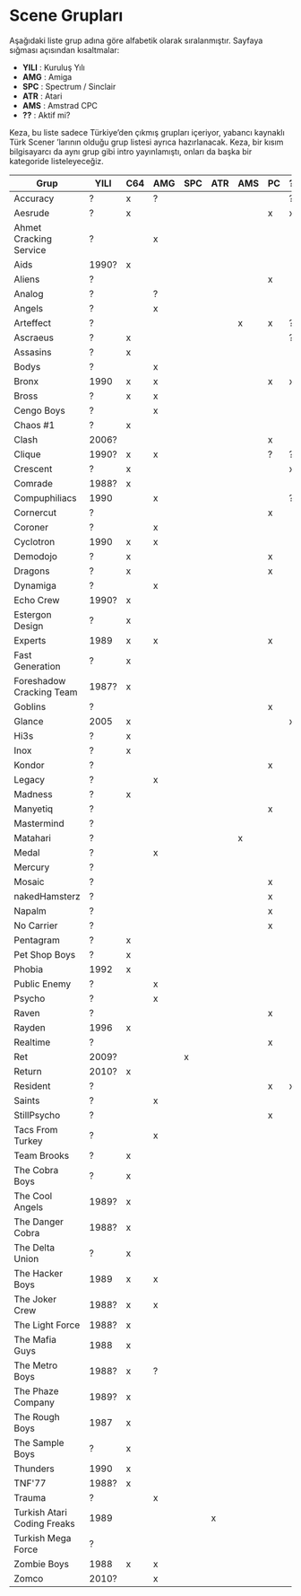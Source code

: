 # Scene Grupları

Aşağıdaki liste grup adına göre alfabetik olarak sıralanmıştır. Sayfaya sığması açısından kısaltmalar:

* **YILI** : Kuruluş Yılı
* **AMG** : Amiga
* **SPC** : Spectrum / Sinclair
* **ATR** : Atari
* **AMS** : Amstrad CPC
* **??** : Aktif mi?

Keza, bu liste sadece Türkiye’den çıkmış grupları içeriyor, yabancı kaynaklı Türk Scener
’larının olduğu grup listesi ayrıca hazırlanacak. Keza, bir kısım bilgisayarcı da
aynı grup gibi intro yayınlamıştı, onları da başka bir kategoride listeleyeceğiz.


| Grup                        | YILI  | C64 | AMG | SPC | ATR | AMS | PC | ?? | WWW |
| --------------------------- | ----- | --- | --- | --- | --- | --- | -- | -- | --- |
| Accuracy                    | ?     | x   | ?   |     |     |     |    | ?  |     |
| Aesrude                     | ?     | x   |     |     |     |     | x  | x  |     |
| Ahmet Cracking Service      | ?     |     | x   |     |     |     |    |    |     |
| Aids                        | 1990? | x   |     |     |     |     |    |    |     |
| Aliens                      | ?     |     |     |     |     |     | x  |    |     |
| Analog                      | ?     |     | ?   |     |     |     |    |    |     |
| Angels                      | ?     |     | x   |     |     |     |    |    |     |
| Arteffect                   | ?     |     |     |     |     | x   | x  | ?  |     |
| Ascraeus                    | ?     | x   |     |     |     |     |    | ?  |     |
| Assasins                    | ?     | x   |     |     |     |     |    |    |     |
| Bodys                       | ?     |     | x   |     |     |     |    |    |     |
| Bronx                       | 1990  | x   | x   |     |     |     | x  | x  | http://bronxwhq.org/ |
| Bross                       | ?     | x   | x   |     |     |     |    |    |     |
| Cengo Boys                  | ?     |     | x   |     |     |     |    |    |     |
| Chaos #1                    | ?     | x   |     |     |     |     |    |    |     |
| Clash                       | 2006? |     |     |     |     |     | x  |    |     |
| Clique                      | 1990? | x   | x   |     |     |     | ?  | ?  | http://www.clq.com/ |
| Crescent                    | ?     | x   |     |     |     |     |    | x  | http://crescent.io/ |
| Comrade                     | 1988? | x   |     |     |     |     |    |    |     |
| Compuphiliacs               | 1990  |     | x   |     |     |     |    | ?  | http://www.stillpsycho.net/Compuphiliacs |
| Cornercut                   | ?     |     |     |     |     |     | x  |    |     |
| Coroner                     | ?     |     | x   |     |     |     |    |    |     |
| Cyclotron                   | 1990  | x   | x   |     |     |     |    |    |     |
| Demodojo                    | ?     | x   |     |     |     |     | x  |    |     |
| Dragons                     | ?     | x   |     |     |     |     | x  |    |     |
| Dynamiga                    | ?     |     | x   |     |     |     |    |    |     |
| Echo Crew                   | 1990? | x   |     |     |     |     |    |    |     |
| Estergon Design             | ?     | x   |     |     |     |     |    |    |     |
| Experts                     | 1989  | x   | x   |     |     |     | x  |    |     |
| Fast Generation             | ?     | x   |     |     |     |     |    |    |     |
| Foreshadow Cracking Team    | 1987? | x   |     |     |     |     |    |    |     |
| Goblins                     | ?     |     |     |     |     |     | x  |    |     |
| Glance                      | 2005  | x   |     |     |     |     |    | x  | http://glance.ws |
| Hi3s                        | ?     | x   |     |     |     |     |    |    |     |
| Inox                        | ?     | x   |     |     |     |     |    |    |     |
| Kondor                      | ?     |     |     |     |     |     | x  |    |     |
| Legacy                      | ?     |     | x   |     |     |     |    |    |     |
| Madness                     | ?     | x   |     |     |     |     |    |    |     |
| Manyetiq                    | ?     |     |     |     |     |     | x  |    |     |
| Mastermind                  | ?     |     |     |     |     |     |    |    |     |
| Matahari                    | ?     |     |     |     |     | x   |    |    |     |
| Medal                       | ?     |     | x   |     |     |     |    |    |     |
| Mercury                     | ?     |     |     |     |     |     |    |    |     |
| Mosaic                      | ?     |     |     |     |     |     | x  |    |     |
| nakedHamsterz               | ?     |     |     |     |     |     | x  |    |     |
| Napalm                      | ?     |     |     |     |     |     | x  |    |     |
| No Carrier                  | ?     |     |     |     |     |     | x  |    |     |
| Pentagram                   | ?     | x   |     |     |     |     |    |    |     |
| Pet Shop Boys               | ?     | x   |     |     |     |     |    |    |     |
| Phobia                      | 1992  | x   |     |     |     |     |    |    |     |
| Public Enemy                | ?     |     | x   |     |     |     |    |    |     |
| Psycho                      | ?     |     | x   |     |     |     |    |    |     |
| Raven                       | ?     |     |     |     |     |     | x  |    | http://www.rdgnetwork.org/raven/ |
| Rayden                      | 1996  | x   |     |     |     |     |    |    |     |
| Realtime                    | ?     |     |     |     |     |     | x  |    |     |
| Ret                         | 2009? |     |     | x   |     |     |    |    |     |
| Return                      | 2010? | x   |     |     |     |     |    |    |     |
| Resident                    | ?     |     |     |     |     |     | x  | x  | http://residentland.com/ |
| Saints                      | ?     |     | x   |     |     |     |    |    |     |
| StillPsycho                 | ?     |     |     |     |     |     | x  |    |     |
| Tacs From Turkey            | ?     |     | x   |     |     |     |    |    |     |
| Team Brooks                 | ?     | x   |     |     |     |     |    |    |     |
| The Cobra Boys              | ?     | x   |     |     |     |     |    |    |     |
| The Cool Angels             | 1989? | x   |     |     |     |     |    |    |     |
| The Danger Cobra            | 1988? | x   |     |     |     |     |    |    |     |
| The Delta Union             | ?     | x   |     |     |     |     |    |    |     |
| The Hacker Boys             | 1989  | x   | x   |     |     |     |    |    | http://thehackerboys.com |
| The Joker Crew              | 1988? | x   | x   |     |     |     |    |    |     |
| The Light Force             | 1988? | x   |     |     |     |     |    |    |     |
| The Mafia Guys              | 1988  | x   |     |     |     |     |    |    |     |
| The Metro Boys              | 1988? | x   | ?   |     |     |     |    |    |     |
| The Phaze Company           | 1989? | x   |     |     |     |     |    |    |     |
| The Rough Boys              | 1987  | x   |     |     |     |     |    |    |     |
| The Sample Boys             | ?     | x   |     |     |     |     |    |    |     |
| Thunders                    | 1990  | x   |     |     |     |     |    |    |     |
| TNF'77                      | 1988? | x   |     |     |     |     |    |    |     |
| Trauma                      | ?     |     | x   |     |     |     |    |    |     |
| Turkish Atari Coding Freaks | 1989  |     |     |     | x   |     |    |    |     |
| Turkish Mega Force          | ?     |     |     |     |     |     |    |    |     |
| Zombie Boys                 | 1988  | x   | x   |     |     |     |    |    | http://zombieboys.org/ |
| Zomco                       | 2010? |     | x   |     |     |     |    |    |     |
